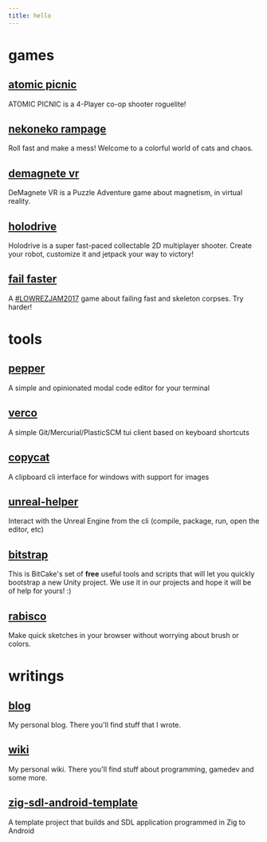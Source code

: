 ```yaml
---
title: hello
---
```


# games

## [atomic picnic](https://store.steampowered.com/app/1903560/Atomic_Picnic/)
ATOMIC PICNIC is a 4-Player co-op shooter roguelite!

## [nekoneko rampage](https://store.steampowered.com/app/1030000/Neko_Neko_Rampage/)
Roll fast and make a mess! Welcome to a colorful world of cats and chaos.

## [demagnete vr](https://store.steampowered.com/app/995270/DeMagnete_VR/)
DeMagnete VR is a Puzzle Adventure game about magnetism, in virtual reality.

## [holodrive](http://store.steampowered.com/app/370770/Holodrive/)
Holodrive is a super fast-paced collectable 2D multiplayer shooter. Create your robot, customize it and jetpack your way to victory!

## [fail faster](https://foletto.itch.io/failfaster)
A [#LOWREZJAM2017](https://twitter.com/hashtag/lowrezjam2017) game about failing fast and skeleton corpses. Try harder!

# tools

## [pepper](https://github.com/vamolessa/pepper)
A simple and opinionated modal code editor for your terminal

## [verco](https://github.com/vamolessa/verco)
A simple Git/Mercurial/PlasticSCM tui client based on keyboard shortcuts

## [copycat](https://github.com/vamolessa/copycat)
A clipboard cli interface for windows with support for images

## [unreal-helper](https://github.com/vamolessa/unreal-helper)
Interact with the Unreal Engine from the cli (compile, package, run, open the editor, etc)

## [bitstrap](https://github.com/bitcake/bitstrap)
This is BitCake's set of **free** useful tools and scripts that will let you quickly bootstrap a new Unity project. 
We use it in our projects and hope it will be of help for yours! :)

## [rabisco](https://rabisco.github.io/)
Make quick sketches in your browser without worrying about brush or colors.

# writings

## [blog](/blog)
My personal blog. There you'll find stuff that I wrote.

## [wiki](https://github.com/vamolessa/wiki/wiki)
My personal wiki. There you'll find stuff about programming, gamedev and some more.

## [zig-sdl-android-template](https://github.com/vamolessa/zig-sdl-android-template)
A template project that builds and SDL application programmed in Zig to Android
